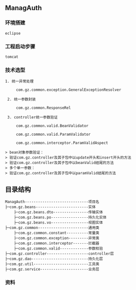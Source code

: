 ﻿ ## ManagAuth
### 环境搭建
```
eclipse
```
### 工程启动步骤

```
tomcat
```
### 技术选型
```
1. 统一异常处理

	 com.gz.common.exception.GeneralExceptionResolver
	
 2. 统一参数封装
 
     com.gz.common.ResponseRel
    
 3. controller统一参数验证
 
	 com.gz.common.valid.BeanValidator
	 
	 com.gz.common.valid.ParamValidator
	 
	 com.gz.common.interceptor.ParamValidAspect
	 
> bean对象参数验证：
> 验证com.gz.controller及其子包中以update开头和insert开头的方法	
> 验证com.gz.controller及其子包中以beanValid结尾的方法
> 多个单一参数：
> 验证com.gz.controller及其子包中以paramValid结尾的方法
```
## 目录结构
	ManagAuth-----------------------------项目名
	├─com.gz.beans------------------------实体
	    ├─com.gz.beans.dto----------------传输实体
	    ├─com.gz.beans.po-----------------持久化实体
	    ├─com.gz.beans.vo-----------------视图实体
	├─com.gz.common-----------------------通用类
	    ├─com.gz.common.constant----------常量类
	    ├─com.gz.common.exception---------异常类
	    ├─com.gz.common.interceptor-------拦截器
	    ├─com.gz.common.valid-------------参数校验
	├─com.gz.controller-------------------controller层
	├─com.gz.dao--------------------------持久化层
	├─com.gz.util-------------------------工具类
	├─com.gz.service----------------------业务层 
	
### 资料
